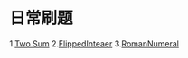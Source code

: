 # 日常刷题
1.[Two Sum](1-100/1.TwoSum.md)
2.[FlippedInteaer](1-100/2.FlippedInteger.md)
3.[RomanNumeral](1-100/3.RomanNumeral.md)
